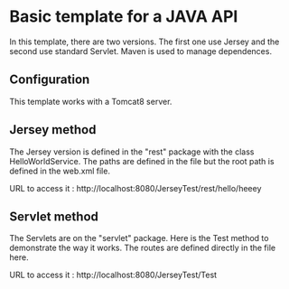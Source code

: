 # Basic template for a JAVA API

In this template, there are two versions. The first one use Jersey and the second use standard Servlet. Maven is used to manage dependences.

## Configuration

This template works with a Tomcat8 server.

## Jersey method

The Jersey version is defined in the "rest" package with the class HelloWorldService. The paths are defined in the file but the root path is defined in the web.xml file.

URL to access it : http://localhost:8080/JerseyTest/rest/hello/heeey

## Servlet method

The Servlets are on the "servlet" package. Here is the Test method to demonstrate the way it works. The routes are defined directly in the file here.

URL to access it : http://localhost:8080/JerseyTest/Test
